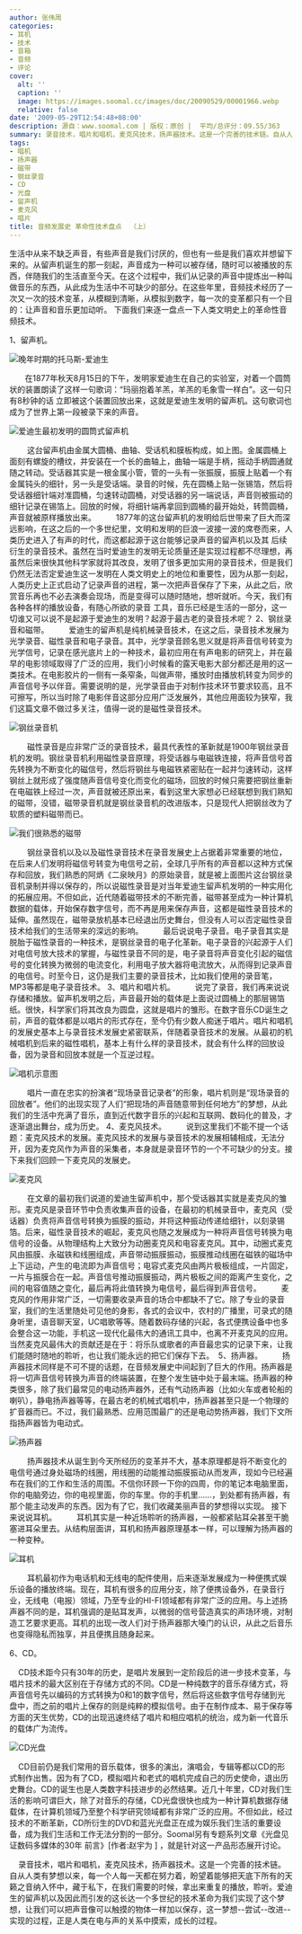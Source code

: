 ```yaml
---
author: 张伟周
categories:
- 耳机
- 技术
- 音箱
- 音频
- 评论
cover:
  alt: ''
  caption: ''
  image: https://images.soomal.cc/images/doc/20090529/00001966.webp
  relative: false
date: '2009-05-29T12:54:48+08:00'
description: 源自：www.soomal.com | 版权：原创 |  平均/总评分：09.55/363
summary: 录音技术，唱片和唱机，麦克风技术，扬声器技术。这是一个完善的技术链。自从人类有梦想以来，每一个人每一天都在努力着，盼望着能够把天底下所有的天籁之音纳入怀中，藏于私下，在我们需要的时候，拿出来重复的播放，聆听。爱迪生的留声机以及因此而引发的这长达一个多世纪的技术革命为我们实现了这个梦想，让我们可以把声音像可以触摸的物体一样加以保存，这一梦想--尝试--改进--实现的过程，正是人类在电与声的关系中摸索，成长的过程。
tags:
- 唱机
- 扬声器
- 磁带
- 钢丝录音
- CD
- 光盘
- 留声机
- 麦克风
- 唱片
title: 音频发展史 革命性技术盘点  （上）
---
```


生活中从来不缺乏声音，有些声音是我们讨厌的，但也有一些是我们喜欢并想留下来的。从留声机诞生的那一刻起，声音成为一种可以被存储，随时可以被播放的东西，伴随我们的生活直至今天。在这个过程中，我们从记录的声音中提炼出一种叫做音乐的东西，从此成为生活中不可缺少的部分。在这些年里，音频技术经历了一次又一次的技术变革，从模糊到清晰，从模拟到数字，每一次的变革都只有一个目的：让声音和音乐更加动听。
下面我们来逐一盘点一下人类文明史上的革命性音频技术。



1、留声机。



![晚年时期的托马斯-爱迪生](https://images.soomal.cc/images/doc/20090529/00001967.webp)




   
    在1877年秋天8月15日的下午，发明家爱迪生在自己的实验室，对着一个圆筒状的装置朗读了这样一句歌词：“玛丽抱着羊羔，羊羔的毛象雪一样白”。这一句只有8秒钟的话
立即被这个装置回放出来，这就是爱迪生发明的留声机。这句歌词也成为了世界上第一段被录下来的声音。

![爱迪生最初发明的圆筒式留声机](https://images.soomal.cc/images/doc/20090529/00001968.webp)




    
    这台留声机由金属大圆桶、曲轴、受话机和膜板构成，如上图。金属圆桶上面刻有螺旋的槽纹，并安装在一个长的曲轴上，曲轴一端是手柄，摇动手柄圆通就随之转动。受话器其实是一根金属小管，管的一头有一张振膜，振膜上贴着一个有金属钝头的细针，另一头是受话端。录音的时候，先在圆桶上贴一张锡箔，然后将受话器细针端对准圆桶，匀速转动圆桶，对受话器的另一端说话，声音则被振动的细针记录在锡箔上。回放的时候，将细针端再拿回到圆桶的最开始处，转筒圆桶，声音就被原样播放出来。
    
    1877年的这台留声机的发明给后世带来了巨大而深远影响，在这之后的一个多世纪里，文明和发明的巨浪一波接一波的席卷而来，人类历史进入了有声的时代，而这都起源于这台能够记录声音的留声机以及其
后续衍生的录音技术。虽然在当时爱迪生的发明无论质量还是实现过程都不尽理想，再虽然后来很快其他科学家就将其改良，发明了很多更加实用的录音技术，但是我们仍然无法否定爱迪生这一发明在人类文明史上的地位和重要性，因为从那一刻起，人类历史上正式启动了记录声音的进程，第一次把声音保存了下来，从此之后，欣赏音乐再也不必去演奏会现场，而是变得可以随时随地，想听就听。今天，我们有各种各样的播放设备，有随心所欲的录音
工具，音乐已经是生活的一部分，这一切谁又可以说不是起源于爱迪生的发明？起源于最古老的录音技术呢？
2、钢丝录音和磁带。
    
    爱迪生的留声机是纯机械录音技术，在这之后，录音技术发展为光学录音、磁性录音和电子录音。其中，光学录音顾名思义就是将声音信号转变为光学信号，记录在感光底片上的一种技术，最初应用在有声电影的研究上，并在最早的电影领域取得了广泛的应用，我们小时候看的露天电影大部分都还是用的这一类技术。在电影胶片的一侧有一条窄条，叫做声带，播放时由播放机转变为同步的声音信号予以伴音。需要说明的是，光学录音由于对制作技术环节要求较高，且不可擦写，所以当时除了电影伴音这部分应用广泛发展外，其他应用面较为狭窄，我们这篇文章不做过多关注，值得一说的是磁性录音技术。

![钢丝录音机](https://images.soomal.cc/images/doc/20090529/00001976.webp)




    
    磁性录音是应非常广泛的录音技术，最具代表性的革新就是1900年钢丝录音机的发明。钢丝录音机利用磁性录音原理，将受话器与电磁铁连接，将声音信号首先转换为不断变化的磁信号，然后将钢丝与电磁铁紧密贴在一起并匀速转动，这样钢丝上就形成了强度随声音信号变化而变化的磁场，回放的时候只需要把钢丝重新在电磁铁上经过一次，声音就被还原出来，看到这里大家想必已经联想到我们熟知的磁带，没错，磁带录音机就是钢丝录音机的改进版本，只是现代人把钢丝改为了软质的塑料磁带而已。

![我们很熟悉的磁带](https://images.soomal.cc/images/doc/20090529/00001970.webp)




    
    钢丝录音机以及以及磁性录音技术在录音发展史上占据着非常重要的地位，在后来人们发明将磁信号转变为电信号之前，全球几乎所有的声音都以这种方式保存和回放，我们熟悉的阿炳《二泉映月》的原始录音，就是被上面图片这台钢丝录音机录制并得以保存的，所以说磁性录音是对当年爱迪生留声机发明的一种实用化的拓展应用。不但如此，近代随着磁带技术的不断完善，磁带甚至成为一种计算机数据的载体，开始保存数字信号，而不再是用来保存声音，这都是磁性录音技术的延伸。虽然现在，磁带录放机基本已经退出历史舞台，但没有人可以否定磁性录音技术给我们的生活带来的深远的影响。
    
    最后说说电子录音。电子录音其实是脱胎于磁性录音的一种技术，是钢丝录音的电子化革新。电子录音的兴起源于人们对电信号放大技术的掌握，与磁性录音不同的是，电子录音将声音变化引起的磁信号的变化转换为微弱的电流变化，利用电子放大器将电流放大，从而得到记录声音的电信号。时至今日，这仍是我们主要的录音技术，比如我们使用的录音笔，MP3等都是电子录音技术。
3、唱片和唱片机。
    
    说完了录音，我们再来说说存储和播放。留声机发明之后，声音最开始的载体是上面说过圆桶上的那层锡箔纸。很快，科学家们将其改良为圆盘，这就是唱片的雏形。在数字音乐CD诞生之前，声音的载体都是以唱片的形式存在，至今仍有少数人痴迷于唱片。唱片和唱机的发展史基本上与录音技术发展史紧密联系，伴随着录音技术的发展。从最初的机械唱机到后来的磁性唱机，基本上有什么样的录音技术，就会有什么样的回放设备，因为录音和回放本就是一个互逆过程。

![唱机示意图](https://images.soomal.cc/images/doc/20090529/00001971.webp)




    
    唱片一直在忠实的扮演者“现场录音记录者”的形象，唱片机则是“现场录音的回放者”。他们的出现实现了人们“把现场的声音随意带到任何地方”的梦想，从此我们的生活中充满了音乐，直到近代数字音乐的兴起和互联网、数码化的普及，才逐渐退出舞台，成为历史。
4、麦克风技术。
    
    说到这里我们不能不提一个话题：麦克风技术的发展。麦克风技术的发展与录音技术的发展相辅相成，无法分开，因为麦克风作为声音的采集者，本身就是录音环节的一个不可缺少的分支。接下来我们回顾一下麦克风的发展史。

![麦克风](https://images.soomal.cc/images/doc/20090529/00001973.webp)




    
    在文章的最初我们说道的爱迪生留声机中，那个受话器其实就是麦克风的雏形。麦克风是录音环节中负责收集声音的设备，在最初的机械录音中，麦克风（受话器）负责将声音信号转换为振膜的振动，并将这种振动传递给细针，以刻录锡箔。后来，磁性录音技术的崛起，麦克风也随之发展成为一种将声音信号转换为电信号的设备。从物理结构上大致分为动圈麦克风和电容麦克风。其中，动圈式麦克风由振膜、永磁铁和线圈组成，声音带动振膜振动，振膜推动线圈在磁铁的磁场中上下运动，产生的电流即为声音信号；电容式麦克风由两片极板组成，一片固定，一片与振膜合在一起。声音信号推动振膜振动，两片极板之间的距离产生变化，之间的电容值随之变化，最后再将此值转换为电信号，最后得到声音信号。
    
    麦克风的作用非常广泛，一切需要收录声音的场合中都缺不了它。除了专业的录音室，我们的生活里随处可见他的身影，各式的会议中，农村的广播里，可录式的随身听里，语音聊天室，UC唱歌等等。随着数码存储的兴起，各式便携设备中也多会整合这一功能，手机这一现代化最伟大的通讯工具中，也离不开麦克风的应用。当然麦克风最伟大的贡献还是在于：将乐队或歌者的声音最忠实的记录下来，让我们能随时随地的聆听，也让我们能永远的把它们保存下去。
 5、扬声器。
    
    扬声器技术同样是不可不提的话题，在音频发展史中间起到了巨大的作用。扬声器是将一切声音信号转换为声音的终端装置，在整个发生链中处于最末端。扬声器的种类很多，除了我们最常见的电动扬声器外，还有气动扬声器（比如火车或者轮船的喇叭），静电扬声器等等，在最古老的机械式唱机中，扬声器甚至只是一个物理的扩音器而已。不过，我们最熟悉、应用范围最广的还是电动势扬声器，我们下文所指扬声器皆为电动式。

![扬声器](https://images.soomal.cc/images/doc/20090529/00001974.webp)




    
    扬声器技术从诞生到今天所经历的变革并不大，基本原理都是将不断变化的电信号通过身处磁场的线圈，用线圈的动能推动振膜振动从而发声，现如今已经遍布在我们的工作和生活的周围。不信你环顾一下你的四周，你的笔记本电脑里面，你的电脑旁边，你的电视里面，你的车里。你的手机里……，到处都有扬声器，有那个能主动发声的东西。因为有了它，我们收藏美丽声音的梦想得以实现。
接下来说说耳机。
    
    耳机其实是一种近场聆听的扬声器，一般都紧贴耳朵甚至干脆塞进耳朵里去。从结构层面讲，耳机和扬声器原理基本一样，可以理解为扬声器的一种变种。

![耳机](https://images.soomal.cc/images/doc/20090529/00001975.webp)




    
    耳机最初作为电话机和无线电的配件使用，后来逐渐发展成为一种便携式娱乐设备的播放终端。现在，耳机有很多的应用分支，除了便携设备外，在录音行业，无线电（电报）领域，乃至专业的HI-FI领域都有非常广泛的应用。与上述扬声器不同的是，耳机强调的是贴耳发声，以微弱的信号营造真实的声场环境，对制造工艺要求更高。耳机的出现一改人们对于扬声器那大嗓门的认识，从此之后音乐也变得隐私而独享，并且便携且随身起来。
    

6、CD。

    CD技术距今只有30年的历史，是唱片发展到一定阶段后的进一步技术变革，与唱片技术的最大区别在于存储方式的不同。CD是一种纯数字的音乐存储方式，将声音信号先以编码的方式转换为0和1的数字信号，然后将这些数字信号存储到光盘中，而之前的唱片上保存的则是纯粹的模拟信号。由于在制作成本、易于保存等方面的天生优势，CD的出现迅速终结了唱片和相应唱机的统治，成为新一代音乐的载体广为流传。

![CD光盘](https://images.soomal.cc/images/doc/20090529/00001972.webp)





    CD目前仍是我们常用的音乐载体，很多的演出，演唱会，专辑等都以CD的形式制作出售。因为有了CD，模拟唱片和老式的唱机完成自己的历史使命，退出历史舞台。CD的诞生也是人类数字科技进步的必然结果。近几十年里，CD对我们生活的影响可谓巨大，除了对音乐的存储，CD光盘很快也成为一种计算机数据存储载体，在计算机领域乃至整个科学研究领域都有非常广泛的应用。不但如此，经过技术的不断革新，CD所衍生的DVD和蓝光光盘正在成为娱乐我们生活的重要设备，成为我们生活和工作无法分割的一部分。Soomal另有专题系列文章《光盘见证数码多媒体的30年 前言》[作者:赵宇为 ]
，就是针对这一产品形态展开讨论。


    录音技术，唱片和唱机，麦克风技术，扬声器技术。这是一个完善的技术链。自从人类有梦想以来，每一个人每一天都在努力着，盼望着能够把天底下所有的天籁之音纳入怀中，藏于私下，在我们需要的时候，拿出来重复的播放，聆听。爱迪生的留声机以及因此而引发的这长达一个多世纪的技术革命为我们实现了这个梦想，让我们可以把声音像可以触摸的物体一样加以保存，这一梦想--尝试--改进--实现的过程，正是人类在电与声的关系中摸索，成长的过程。